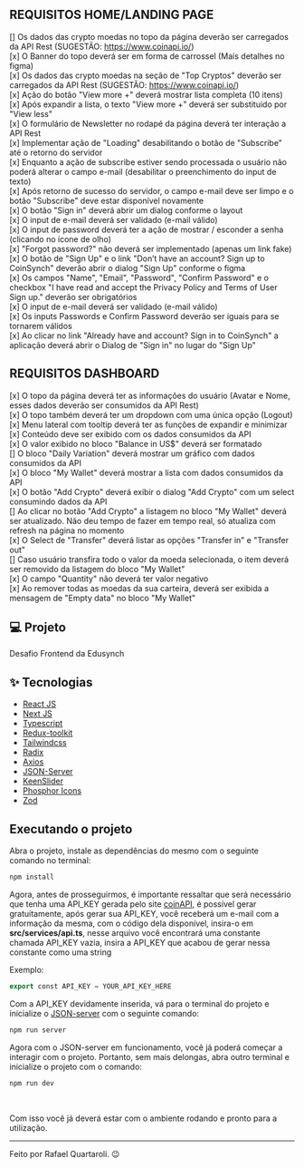 ## REQUISITOS HOME/LANDING PAGE
[] Os dados das crypto moedas no topo da página deverão ser carregados da API Rest (SUGESTÃO: https://www.coinapi.io/) <br />
[x] O Banner do topo deverá ser em forma de carrossel (Mais detalhes no figma) <br />
[x] Os dados das crypto moedas na seção de "Top Cryptos" deverão ser carregados da API Rest (SUGESTÃO: https://www.coinapi.io/) <br />
[x] Ação do botão "View more +" deverá mostrar lista completa (10 itens) <br />
[x] Após expandir a lista, o texto "View more +" deverá ser substituido por "View less" <br />
[x] O formulário de Newsletter no rodapé da página deverá ter interação a API Rest <br />
[x] Implementar ação de "Loading" desabilitando o botão de "Subscribe" até o retorno do servidor <br />
[x] Enquanto a ação de subscribe estiver sendo processada o usuário não poderá alterar o campo e-mail (desabilitar o preenchimento do input de texto) <br />
[x] Após retorno de sucesso do servidor, o campo e-mail deve ser limpo e o botão "Subscribe" deve estar disponível novamente <br />
[x] O botão "Sign in" deverá abrir um dialog conforme o layout <br />
[x] O input de e-mail deverá ser validado (e-mail válido) <br />
[x] O input de password deverá ter a ação de mostrar / esconder a senha (clicando no ícone de olho) <br />
[x] "Forgot password?" não deverá ser implementado (apenas um link fake) <br />
[x] O botão de "Sign Up" e o link "Don’t have an account? Sign up to CoinSynch" deverão abrir o dialog "Sign Up" conforme o figma <br />
[x] Os campos "Name", "Email", "Password", "Confirm Password" e o checkbox "I have read and accept the Privacy Policy and Terms of User Sign up." deverão ser obrigatórios <br />
[x] O input de e-mail deverá ser validado (e-mail válido) <br />
[x] Os inputs Passwords e Confirm Password deverão ser iguais para se tornarem válidos <br />
[x] Ao clicar no link "Already have and account? Sign in to CoinSynch" a aplicação deverá abrir o Dialog de "Sign in" no lugar do "Sign Up" <br />

## REQUISITOS DASHBOARD
[x] O topo da página deverá ter as informações do usuário (Avatar e Nome, esses dados deverão ser consumidos da API Rest) <br />
[x] O topo também deverá ter um dropdown com uma única opção (Logout) <br />
[x] Menu lateral com tooltip deverá ter as funções de expandir e minimizar <br />
[x] Conteúdo deve ser exibido com os dados consumidos da API <br />
[x] O valor exibido no bloco "Balance in US$" deverá ser formatado <br />
[] O bloco "Daily Variation" deverá mostrar um gráfico com dados consumidos da API <br />
[x] O bloco "My Wallet" deverá mostrar a lista com dados consumidos da API <br />
[x] O botão "Add Crypto" deverá exibir o dialog "Add Crypto" com um select consumindo dados da API <br />
[] Ao clicar no botão "Add Crypto" a listagem no bloco "My Wallet" deverá ser atualizado. Não deu tempo de fazer em tempo real, só atualiza com refresh na página no momento <br />
[x] O Select de "Transfer" deverá listar as opções "Transfer in" e "Transfer out" <br />
[] Caso usuário transfira todo o valor da moeda selecionada, o item deverá ser removido da listagem do bloco "My Wallet" <br />
[x] O campo "Quantity" não deverá ter valor negativo <br />
[x] Ao remover todas as moedas da sua carteira, deverá ser exibida a mensagem de "Empty data" no bloco "My Wallet" <br />

## 💻 Projeto
Desafio Frontend da Edusynch

## ✨ Tecnologias
- [React JS](https://pt-br.reactjs.org/)
- [Next JS](https://nextjs.org/)
- [Typescript](https://www.typescriptlang.org/)
- [Redux-toolkit](https://redux-toolkit.js.org/)
- [Tailwindcss](https://tailwindcss.com/)
- [Radix](https://www.radix-ui.com/)
- [Axios](https://axios-http.com/ptbr/docs/intro)
- [JSON-Server](https://github.com/typicode/json-server)
- [KeenSlider](https://keen-slider.io/)
- [Phosphor Icons](https://phosphoricons.com/)
- [Zod](https://zod.dev/)

## Executando o projeto

Abra o projeto, instale as dependências do mesmo com o seguinte comando no terminal:

```cl
npm install
```

Agora, antes de prosseguirmos, é importante ressaltar que será necessário que tenha uma API_KEY gerada pelo site [coinAPI](https://www.coinapi.io/), é possível gerar gratuitamente, após gerar sua API_KEY, você receberá um e-mail com a informação da mesma, com o código dela disponível, insira-o em **src/services/api.ts**, nesse arquivo você encontrará uma constante chamada API_KEY vazia, insira a API_KEY que acabou de gerar nessa constante como uma string

Exemplo:
```cl
export const API_KEY = YOUR_API_KEY_HERE
```

Com a API_KEY devidamente inserida, vá para o terminal do projeto e inicialize o [JSON-server](https://github.com/typicode/json-server) com o seguinte comando:
```cl
npm run server
```

Agora com o JSON-server em funcionamento, você já poderá começar a interagir com o projeto. Portanto, sem mais delongas, abra outro terminal e inicialize o projeto com o comando:

```cl
npm run dev
```

<br />

Com isso você já deverá estar com o ambiente rodando e pronto para a utilização.

---

Feito por Rafael Quartaroli. 😉

<br />
